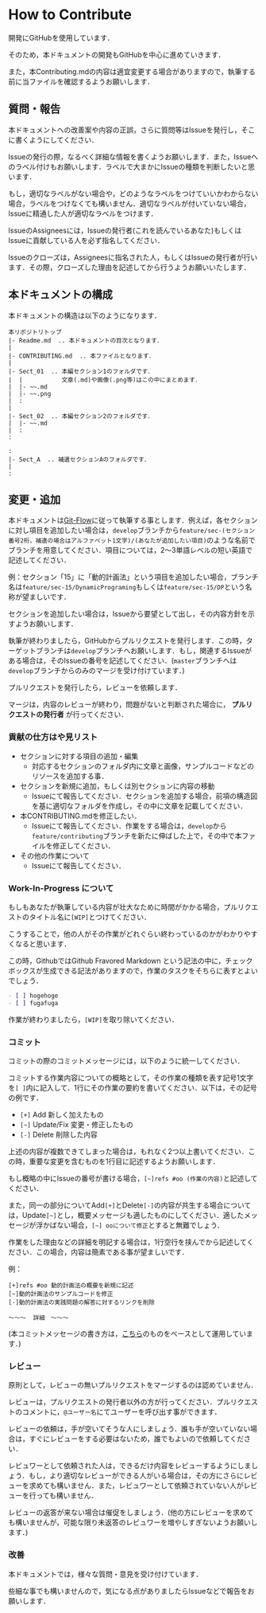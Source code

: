 # How to Contribute

開発にGitHubを使用しています．

そのため，本ドキュメントの開発もGitHubを中心に進めていきます．

また，本Contributing.mdの内容は適宜変更する場合がありますので，執筆する前に当ファイルを確認するようお願いします．

## 質問・報告

本ドキュメントへの改善案や内容の正誤，さらに質問等はIssueを発行し，そこに書くようにしてください．

Issueの発行の際，なるべく詳細な情報を書くようお願いします．また，Issueへのラベル付けもお願いします．ラベルで大まかにIssueの種類を判断したいと思います．

もし，適切なラベルがない場合や，どのようなラベルをつけていいかわからない場合，ラベルをつけなくても構いません．適切なラベルが付いていない場合，Issueに精通した人が適切なラベルをつけます．

IssueのAssigneesには，Issueの発行者(これを読んでいるあなた)もしくはIssueに貢献している人を必ず指名してください．

Issueのクローズは，Assigneesに指名された人，もしくはIssueの発行者が行います．その際，クローズした理由を記述してから行うようお願いいたします．

## 本ドキュメントの構成

本ドキュメントの構造は以下のようになります．

```
本リポジトリトップ
|- Readme.md  .. 本ドキュメントの目次となります．
|
|- CONTRIBUTING.md  .. 本ファイルとなります．
|
|- Sect_01  .. 本編セクション1のフォルダです．
|  |           文章(.md)や画像(.png等)はこの中にまとめます．
|  |- ~~.md
|  |- ~~.png
|  :
|
|- Sect_02  .. 本編セクション2のフォルダです．
|  |- ~~.md
|  :
:

:
|- Sect_A  .. 補遺セクションAのフォルダです．
|
:
```

## 変更・追加

本ドキュメントは[Git-Flow](http://keijinsonyaban.blogspot.com/2010/10/a-successful-git-branching-model.html)に従って執筆する事とします．例えば，各セクションに対し項目を追加したい場合は，`develop`ブランチから`feature/sec-(セクション番号2桁，補遺の場合はアルファベット1文字)/(あなたが追加したい項目)`のような名前でブランチを用意してください．項目については，2～3単語レベルの短い英語で記述してください．

例：セクション「15」に「動的計画法」という項目を追加したい場合，ブランチ名は`feature/sec-15/DynamicPrograming`もしくは`feature/sec-15/DP`という名称が望ましいです．

セクションを追加したい場合は，Issueから要望として出し，その内容方針を示すようお願いします．

執筆が終わりましたら，GitHubからプルリクエストを発行します．この時，ターゲットブランチは`develop`ブランチへお願いします．もし，関連するIssueがある場合は，そのIssueの番号を記述してください．(`master`ブランチへは`develop`ブランチからのみのマージを受け付けています．)

プルリクエストを発行したら，レビューを依頼します．

マージは，内容のレビューが終わり，問題がないと判断された場合に， **プルリクエストの発行者** が行ってください．

### 貢献の仕方はや見リスト

* セクションに対する項目の追加・編集
    * 対応するセクションのフォルダ内に文章と画像，サンプルコードなどのリソースを追加する事．
* セクションを新規に追加，もしくは別セクションに内容の移動
    * Issueにて報告してください．セクションを追加する場合，前項の構造図を基に適切なフォルダを作成し，その中に文章を記載してください．
* 本CONTRIBUTING.mdを修正したい．
    * Issueにて報告してください．作業をする場合は，`develop`から`feature/contributing`ブランチを新たに伸ばした上で，その中で本ファイルを修正してください．
* その他の作業について
    * Issueにて報告してください．

### Work-In-Progress について

もしもあなたが執筆している内容が壮大なために時間がかかる場合，プルリクエストのタイトル名に`[WIP]`とつけてください．

こうすることで，他の人がその作業がどれぐらい終わっているのかがわかりやすくなると思います．

この時，GithubではGithub Fravored Markdown という記法の中に，チェックボックスが生成できる記法がありますので，作業のタスクをそちらに表すとよいでしょう．

```markdown
- [ ] hogehoge
- [ ] fugafuga
```

作業が終わりましたら，`[WIP]`を取り除いてください．

### コミット

コミットの際のコミットメッセージには，以下のように統一してください．

コミットする作業内容についての概略として，その作業の種類を表す記号1文字を`[ ]`内に記入して．1行にその作業の要約を書いてください．以下は，その記号の例です．

* `[+]` Add 新しく加えたもの
* `[~]` Update/Fix 変更・修正したもの
* `[-]` Delete 削除した内容

上述の内容が複数できてしまった場合は，もれなく2つ以上書いてください．この時，重要な変更を含むものを1行目に記述するようお願いします．

もし概略の中にIssueの番号が書ける場合，`[~]refs #oo (作業の内容)`と記述してください．

また，同一の部分についてAdd`[+]`とDelete`[-]`の内容が共生する場合については，Update`[~]`とし，概要メッセージも適したものにしてください．適したメッセージが浮かばない場合，`[~] ooについて修正`とすると無難でしょう．

作業をした理由などの詳細を明記する場合は，1行空行を挟んでから記述してください．この場合，内容は簡素である事が望ましいです．

例：
```
[+]refs #oo 動的計画法の概要を新規に記述
[~]動的計画法のサンプルコードを修正
[-]動的計画法の実践問題の解答に対するリンクを削除

～～～  詳細　～～～
```

(本コミットメッセージの書き方は，[こちら](https://qiita.com/itosho/items/9565c6ad2ffc24c09364)のものをベースとして運用しています．)

### レビュー

原則として，レビューの無いプルリクエストをマージするのは認めていません．

レビューは，プルリクエストの発行者以外の方が行ってください．プルリクエストのコメントに，`@ユーザー名`にてユーザーを呼び出す事ができます．

レビューの依頼は，手が空いてそうな人にしましょう．誰も手が空いていない場合は，すぐにレビューをする必要はないため，誰でもよいので依頼してください．

レビュワーとして依頼された人は，できるだけ内容をレビューするようにしましょう．もし，より適切なレビューができる人がいる場合は，その方にさらにレビューを求めても構いません．また，レビュワーとして依頼されていない人がレビューを行っても構いません．

レビューの返答が来ない場合は催促をしましょう．(他の方にレビューを求めても構いませんが，可能な限り未返答のレビュワーを増やしすぎないようお願いします．)

### 改善

本ドキュメントでは，様々な質問・意見を受け付けています．

些細な事でも構いませんので，気になる点がありましたらIssueなどで報告をお願いします．